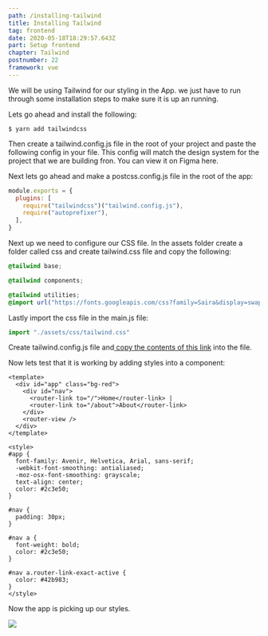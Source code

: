 ```yaml
---
path: /installing-tailwind
title: Installing Tailwind
tag: frontend
date: 2020-05-18T18:29:57.643Z
part: Setup frontend
chapter: Tailwind
postnumber: 22
framework: vue
---
```


We will be using Tailwind for our styling in the App. we just have to run through some installation steps to make sure it is up an running.

Lets go ahead and install the following:

```
$ yarn add tailwindcss
```

Then create a tailwind.config.js file in the root of your project and paste the following config in your file. This config will match the design system for the project that we are building fron. You can view it on Figma here.

Next lets go ahead and make a postcss.config.js file in the root of the app:

```javascript
module.exports = {
  plugins: [
    require("tailwindcss")("tailwind.config.js"),
    require("autoprefixer"),
  ],
}
```

Next up we need to configure our CSS file. In the assets folder create a folder called css and create tailwind.css file and copy the following:

```css
@tailwind base;

@tailwind components;

@tailwind utilities;
@import url("https://fonts.googleapis.com/css?family=Saira&display=swap");
```

Lastly import the css file in the main.js file:

```javascript
import "./assets/css/tailwind.css"
```

Create tailwind.config.js file and[ copy the contents of this link](https://raw.githubusercontent.com/AmoDinho/lunar-tour-v2/master/lunar-tour-client/tailwind.config.js) into the file.

Now lets test that it is working by adding styles into a component:

```
<template>
  <div id="app" class="bg-red">
    <div id="nav">
      <router-link to="/">Home</router-link> |
      <router-link to="/about">About</router-link>
    </div>
    <router-view />
  </div>
</template>

<style>
#app {
  font-family: Avenir, Helvetica, Arial, sans-serif;
  -webkit-font-smoothing: antialiased;
  -moz-osx-font-smoothing: grayscale;
  text-align: center;
  color: #2c3e50;
}

#nav {
  padding: 30px;
}

#nav a {
  font-weight: bold;
  color: #2c3e50;
}

#nav a.router-link-exact-active {
  color: #42b983;
}
</style>
```

Now the app is picking up our styles.

![](/uploads/tailwind_conf.png)
